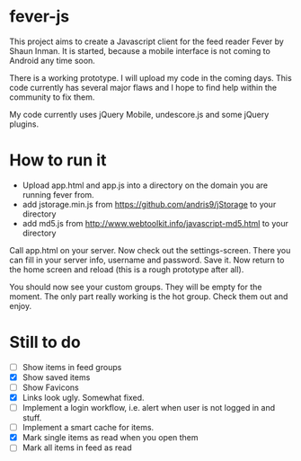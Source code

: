 fever-js
========

This project aims to create a Javascript client for the feed reader Fever by Shaun Inman. It is started, because a mobile interface is not coming to Android any time soon.

There is a working prototype. I will upload my code in the coming days. This code currently has several major flaws and I hope to find help within the community to fix them.

My code currently uses jQuery Mobile, undescore.js and some jQuery plugins.

How to run it
=============

- Upload app.html and app.js into a directory on the domain you are running fever from.
- add jstorage.min.js from https://github.com/andris9/jStorage to your directory
- add md5.js from http://www.webtoolkit.info/javascript-md5.html to your directory

Call app.html on your server. Now check out the settings-screen. There you can fill in your server info, username and password. Save it. Now return to the home screen and reload (this is a rough prototype after all).

You should now see your custom groups. They will be empty for the moment. The only part really working is the hot group. Check them out and enjoy.

Still to do
===========

- [ ] Show items in feed groups
- [X] Show saved items
- [ ] Show Favicons
- [X] Links look ugly. Somewhat fixed.
- [ ] Implement a login workflow, i.e. alert when user is not logged in and stuff.
- [ ] Implement a smart cache for items.
- [X] Mark single items as read when you open them
- [ ] Mark all items in feed as read
